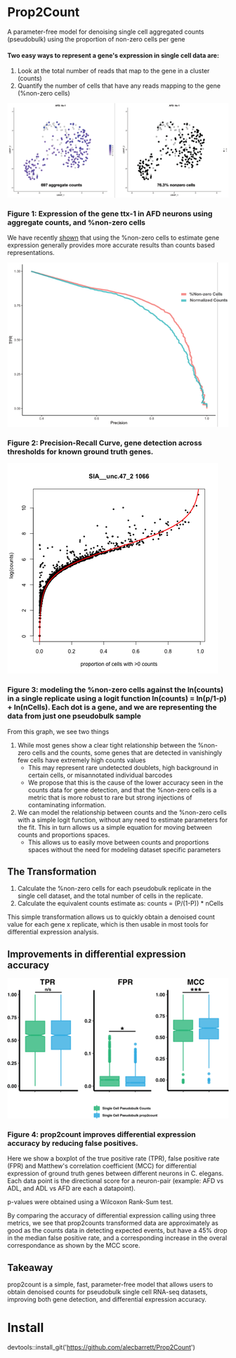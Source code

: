 # Prop2Count
A parameter-free model for denoising single cell aggregated counts (pseudobulk) using the proportion of non-zero cells per gene


#### Two easy ways to represent a gene's expression in single cell data are:
1. Look at the total number of reads that map to the gene in a cluster (counts)
2. Quantify the number of cells that have any reads mapping to the gene (%non-zero cells)

![ttx-1](https://github.com/alecbarrett/Prop2Count/blob/main/img/Untitled-1.png)
### Figure 1: Expression of the gene ttx-1 in AFD neurons using aggregate counts, and %non-zero cells


We have recently [shown](https://github.com/cengenproject/Thresholding_sc) that using the %non-zero cells to estimate gene expression generally provides more accurate results than counts based representations.

![Precision-recall](https://github.com/alecbarrett/Prop2Count/blob/main/img/precision_recall.png)
### Figure 2: Precision-Recall Curve, gene detection across thresholds for known ground truth genes. 



![logit model](https://github.com/alecbarrett/Prop2Count/blob/main/img/SIA%20plot%20010823.png)
### Figure 3: modeling the %non-zero cells against the ln(counts) in a single replicate using a logit function ln(counts) = ln(p/1-p) + ln(nCells). Each dot is a gene, and we are representing the data from just one pseudobulk sample

From this graph, we see two things
1. While most genes show a clear tight relationship between the %non-zero cells and the counts, some genes that are detected in vanishingly few cells have extremely high counts values
    * This may represent rare undetected doublets, high background in certain cells, or misannotated individual barcodes
    * We propose that this is the cause of the lower accuracy seen in the counts data for gene detection, and that the %non-zero cells is a metric that is more robust to rare but strong injections of contaminating information.
2. We can model the relationship between counts and the %non-zero cells with a simple logit function, without any need to estimate parameters for the fit. This in turn allows us a simple equation for moving between counts and proportions spaces.
    * This allows us to easily move between counts and proportions spaces without the need for modeling dataset specific parameters



## The Transformation

1. Calculate the %non-zero cells for each pseudobulk replicate in the single cell dataset, and the total number of cells in the replicate.
2. Calculate the equivalent counts estimate as: counts = (P/(1-P)) * nCells

This simple transformation allows us to quickly obtain a denoised count value for each gene x replicate, which is then usable in most tools for differential expression analysis.

## Improvements in differential expression accuracy

![prop2count Differential Expression](https://github.com/alecbarrett/Prop2Count/blob/main/img/prop2count%20dex.png)
### Figure 4: prop2count improves differential expression accuracy by reducing false positives.

Here we show a boxplot of the true positive rate (TPR), false positive rate (FPR) and Matthew's correlation coefficient (MCC) for differential expression of ground truth genes between different neurons in C. elegans. Each data point is the directional score for a neuron-pair (example: AFD vs ADL, and ADL vs AFD are each a datapoint).

p-values were obtained using a Wilcoxon Rank-Sum test.

By comparing the accuracy of differential expression calling using three metrics, we see that prop2counts transformed data are approximately as good as the counts data in detecting expected events, but have a 45% drop in the median false positive rate, and a corresponding increase in the overal correspondance as shown by the MCC score.

## Takeaway

prop2count is a simple, fast, parameter-free model that allows users to obtain denoised counts for pseudobulk single cell RNA-seq datasets, improving both gene detection, and differential expression accuracy.

# Install

devtools::install_git('https://github.com/alecbarrett/Prop2Count')
